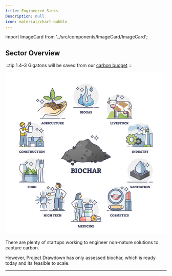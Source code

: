 ```yaml
---
title: Engineered Sinks
Description: null
icon: material/chart-bubble
---
```

import ImageCard from '../src/components/ImageCard/ImageCard';

## Sector Overview

:::tip 1.4–3 Gigatons will be saved from our [carbon budget](../glossary/#carbon-budget)
:::

![Biochar use cases for climate change mitigation](/../static/img/biochar-production.jpg)

There are plenty of startups working to engineer non-nature solutions to capture carbon.

However, Project Drawdown has only assessed biochar, which is ready today and its feasible to scale. 

<div style={{ display: 'flex', flexWrap: 'wrap'}}>
    <ImageCard
    title="Biochar Production"
    description="Biochar retains most of the carbon produced by decomposing biomass."
    imageUrl="img/biochar-kiln.jpg"
    linkUrl="../solution-biochar-production"
    />
</div>

- - -

